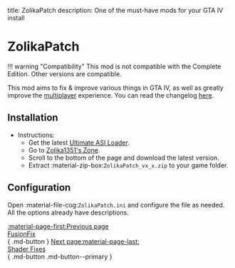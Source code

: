 title: ZolikaPatch
description: One of the must-have mods for your GTA IV install

# ZolikaPatch
!!! warning "Compatibility" 
    This mod is not compatible with the Complete Edition. Other versions are compatible.

This mod aims to fix & improve various things in GTA IV, as well as greatly improve the [multiplayer](../../multiplayer.md) experience. You can read the changelog [here](https://zolika1351.pages.dev/mods/ivpatch).

## Installation
- Instructions:
    * Get the latest [Ultimate ASI Loader](../../ultimate-asi-loader.md).
    * Go to [Zolika1351's Zone](https://zolika1351.pages.dev/mods/ivpatch).
    * Scroll to the bottom of the page and download the latest version.
    * Extract :material-zip-box:`ZolikaPatch_vx_x.zip` to your game folder.

## Configuration
Open :material-file-cog:`ZolikaPatch.ini` and configure the file as needed. All the options already have descriptions.

[:material-page-first:Previous page <br>FusionFix</br>](fusionfix.md){ .md-button } [Next page:material-page-last: <br>Shader Fixes</br>](shader-fixes.md){ .md-button .md-button--primary }